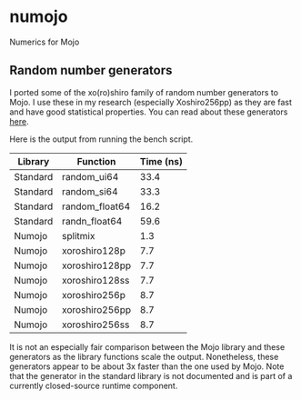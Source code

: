 # numojo
Numerics for Mojo

## Random number generators

I ported some of the xo(ro)shiro family of random number generators to Mojo. I use these in my research (especially Xoshiro256pp) as they are fast and have good statistical properties. You can read about these generators [here](https://prng.di.unimi.it/).

Here is the output from running the bench script.

| Library  | Function    | Time (ns) |
| -------- | ----------- | --------- |
| Standard | random_ui64 | 33.4 |
| Standard | random_si64 | 33.3 |
| Standard | random_float64 | 16.2 |
| Standard | randn_float64 | 59.6 |
| Numojo | splitmix | 1.3 |
| Numojo | xoroshiro128p | 7.7 |
| Numojo | xoroshiro128pp | 7.7 |
| Numojo | xoroshiro128ss | 7.7 |
| Numojo | xoroshiro256p | 8.7 |
| Numojo | xoroshiro256pp | 8.7 |
| Numojo | xoroshiro256ss | 8.7 |

It is not an especially fair comparison between the Mojo library and these generators as the library functions scale the output. Nonetheless, these generators appear to be about 3x faster than the one used by Mojo. Note that the generator in the standard library is not documented and is part of a currently closed-source runtime component.

